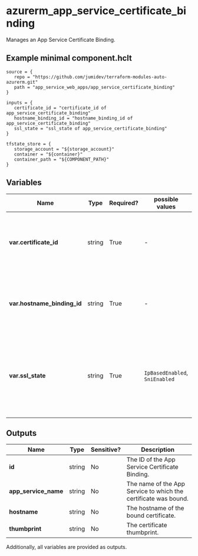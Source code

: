 # azurerm_app_service_certificate_binding

Manages an App Service Certificate Binding.

## Example minimal component.hclt

```hcl
source = {
   repo = "https://github.com/jumidev/terraform-modules-auto-azurerm.git" 
   path = "app_service_web_apps/app_service_certificate_binding" 
}

inputs = {
   certificate_id = "certificate_id of app_service_certificate_binding" 
   hostname_binding_id = "hostname_binding_id of app_service_certificate_binding" 
   ssl_state = "ssl_state of app_service_certificate_binding" 
}

tfstate_store = {
   storage_account = "${storage_account}" 
   container = "${container}" 
   container_path = "${COMPONENT_PATH}" 
}

```

## Variables

| Name | Type | Required? |  possible values |  Description |
| ---- | ---- | --------- |  ----------- | ----------- |
| **var.certificate_id** | string | True | -  |  The ID of the certificate to bind to the custom domain. Changing this forces a new App Service Certificate Binding to be created. | 
| **var.hostname_binding_id** | string | True | -  |  The ID of the Custom Domain/Hostname Binding. Changing this forces a new App Service Certificate Binding to be created. | 
| **var.ssl_state** | string | True | `IpBasedEnabled`, `SniEnabled`  |  The type of certificate binding. Allowed values are `IpBasedEnabled` or `SniEnabled`. Changing this forces a new App Service Certificate Binding to be created. | 



## Outputs

| Name | Type | Sensitive? | Description |
| ---- | ---- | --------- | --------- |
| **id** | string | No  | The ID of the App Service Certificate Binding. | 
| **app_service_name** | string | No  | The name of the App Service to which the certificate was bound. | 
| **hostname** | string | No  | The hostname of the bound certificate. | 
| **thumbprint** | string | No  | The certificate thumbprint. | 

Additionally, all variables are provided as outputs.

